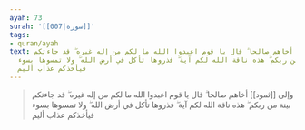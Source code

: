 ```yaml
---
ayah: 73
surah: '[[007|سورة]]'
tags:
- quran/ayah
text: وإلى ثمود أخاهم صالحا ۗ قال يا قوم اعبدوا الله ما لكم من إله غيره ۖ قد جاءتكم
  بينة من ربكم ۖ هذه ناقة الله لكم آية ۖ فذروها تأكل في أرض الله ۖ ولا تمسوها بسوء
  فيأخذكم عذاب أليم
---
```

> وإلى [[ثمود]] أخاهم صالحا ۗ قال يا قوم اعبدوا الله ما لكم من إله غيره ۖ قد جاءتكم بينة من ربكم ۖ هذه ناقة الله لكم آية ۖ فذروها تأكل في أرض الله ۖ ولا تمسوها بسوء فيأخذكم عذاب أليم
